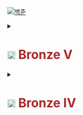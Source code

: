 [![백준](https://d2gd6pc034wcta.cloudfront.net/images/logo@2x.png)](https://www.acmicpc.net/)

<details>
<summary>
<h1 style="color:brown;">
<img src="https://static.solved.ac/tier_small/1.svg" width="18"/> Bronze V
</h1>
</summary>

- [1000. A+B](/Baekjoon/Bronze/V/1000.%20A+B/)
- [1001. A-B](/Baekjoon/Bronze/V/1001.%20A-B/)
- [1008. A÷B](/Baekjoon/Bronze/V/1008.%20A÷B/)
- [1271. 엄청난 부자2](/Baekjoon/Bronze/V/1271.%20엄청난%20부자2/)
- [1330. 두 수 비교하기](/Baekjoon/Bronze/V/1330.%20두%20수%20비교하기/)

</details>
<details>
<summary>
<h1 style="color:brown;">
<img src="https://static.solved.ac/tier_small/2.svg" width="18"/> Bronze IV
</h1>
</summary>

- [1264. 모음의 개수](/Baekjoon/Bronze/IV/1264.%20모음의%20개수/)
- [2083. 럭비 클럽](/Baekjoon/Bronze/IV/2083.%20럭비%20클럽/)

</details>